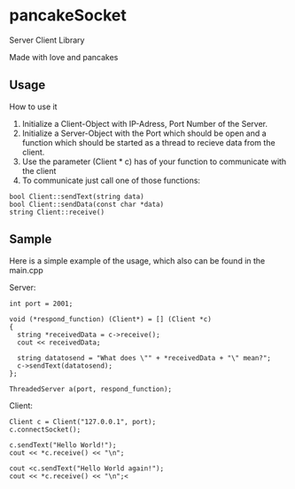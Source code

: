 # pancakeSocket
Server Client Library

Made with love and pancakes

## Usage
How to use it 
1. Initialize a Client-Object with IP-Adress, Port Number of the Server.
2. Initialize a Server-Object with the Port which should be open and a function which should be started as a thread to recieve data from the client.
3. Use the parameter (Client \* c) has  of your function to communicate with the client
4. To communicate just call one of those functions:

```
bool Client::sendText(string data)
bool Client::sendData(const char *data)
string Client::receive()
```

## Sample
Here is a simple example of the usage, which also can be found in the main.cpp

Server:
```
int port = 2001;

void (*respond_function) (Client*) = [] (Client *c) 
{
  string *receivedData = c->receive();
  cout << receivedData;
  
  string datatosend = "What does \"" + *receivedData + "\" mean?";  
  c->sendText(datatosend);
};

ThreadedServer a(port, respond_function);
```

Client:
```
Client c = Client("127.0.0.1", port);
c.connectSocket();

c.sendText("Hello World!");
cout << *c.receive() << "\n";

cout <c.sendText("Hello World again!");
cout << *c.receive() << "\n";< 
    
```
